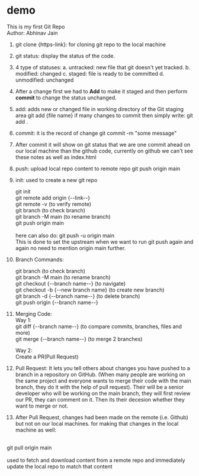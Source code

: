 # demo
This is my first Git Repo <br>
Author: Abhinav Jain

1. git clone {https-link}: for cloning git repo to the local machine

2. git status: display the status of the code.

3. 4 type of statuses:
    a. untracked: new file that git doesn't yet tracked.
    b. modified: changed
    c. staged: file is ready to be committed
    d. unmodified: unchanged

4. After a change first we had to <b>Add</b> to make it staged and then perform <b>commit</b> to change the status unchanged.

5. add: adds new or changed file in working directory of the Git staging area
    git add {file name}
    if many changes to commit then simply write: git add .

6. commit: it is the record of change
    git commit -m "some message"

7. After commit it will show on git status that we are one commit ahead on our local machine than the github code, currently on github we can't see these notes as well as index.html

8. push: upload local repo content to remote repo
    git push origin main


9. init: used to create a new git repo

    git init<br>
    git remote add origin {--link--}<br>
    git remote -v (to verify remote)<br>
    git branch (to check branch)<br>
    git branch -M main (to rename branch)<br>
    git push origin main<br>
    <br>
    here can also do: git push -u origin main<br>
    This is done to set the upstream when we want to run git push again and again no need to mention origin main further.<br>

10. Branch Commands:

    git branch (to check branch)<br>
    git branch -M main (to rename branch)<br>
    git checkout {--branch name--} (to navigate)<br>
    git checkout -b {--new branch name} (to create new branch)<br>
    git branch -d {--branch name--} (to delete branch)<br>
    git push origin {--branch name--}<br>

11. Merging Code:<br>
    Way 1:<br>
        git diff {--branch name--} (to compare commits, branches, files and more)<br>
        git merge {--branch name--} (to merge 2 branches)<br>

    Way 2:<br>
    Create a PR(Pull Request)<br>

12. Pull Request: It lets you tell others about changes you have pushed to a branch in a repository on GitHub. (When many people are working on the same project and everyone wants to merge their code with the main branch, they do it with the help of pull request). Their will be a senior developer who will be working on the main branch, they will first review our PR, they can comment on it. Then its their decesion whether they want to merge or not.

12. After Pull Request, changes had been made on the remote (i.e. Github) but not on our local machines. for making that changes in the local machine as well:<br>
<br>
git pull origin main<br>
<br>
used to fetch and download content from a remote repo and immediately update the local repo to match that content